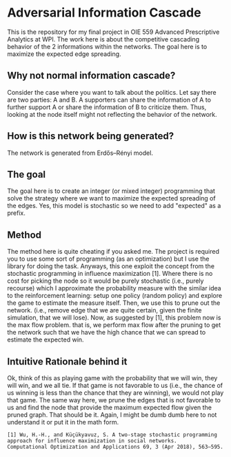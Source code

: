 # Adversarial Information Cascade
This is the repository for my final project in OIE 559 Advanced Prescriptive Analytics at WPI. The work here is about the competitive cascading behavior of the 2 informations within the networks. The goal here is to maximize the expected edge spreading.

## Why not normal information cascade?

Consider the case where you want to talk about the politics. Let say there are two parties: A and B. A supporters can share the information of A to further support A or share the information of B to criticize them. Thus, looking at the node itself might not reflecting the behavior of the network.

## How is this network being generated?

The network is generated from Erdős–Rényi model.

## The goal

The goal here is to create an integer (or mixed integer) programming that solve the strategy where we want to maximize the expected spreading of the edges. Yes, this model is stochastic so we need to add "expected" as a prefix.

## Method

The method here is quite cheating if you asked me. The project is required you to use some sort of programming (as an optimization) but I use the library for doing the task. Anyways, this one exploit the concept from the stochastic programming in influence maximization [1]. Where there is no cost for picking the node so it would be purely stochastic (i.e., purely recourse) which I approximate the probability measure with the similar idea to the reinforcement learning: setup one policy (random policy) and explore the game to estimate the measure itself. Then, we use this to prune out the network. (i.e., remove edge that we are quite certain, given the finite simulation, that we will lose). Now, as suggested by [1], this problem now is the max flow problem. that is, we perform max flow after the pruning to get the network such that we have the high chance that we can spread to estimate the expected win.

## Intuitive Rationale behind it

Ok, think of this as playing game with the probability that we will win, they will win, and we all tie. If that game is not favorable to us (i.e., the chance of us winning is less than the chance that they are winning), we would not play that game. The same way here, we prune the edges that is not favorable to us and find the node that provide the maximum expected flow given the pruned graph. That should be it. Again, I might be dumb dumb here to not understand it or put it in the math form.


```
[1] Wu, H.-H., and Küçükyavuz, S. A two-stage stochastic programming approach for influence maximization in social networks. 
Computational Optimization and Applications 69, 3 (Apr 2018), 563–595.
```
